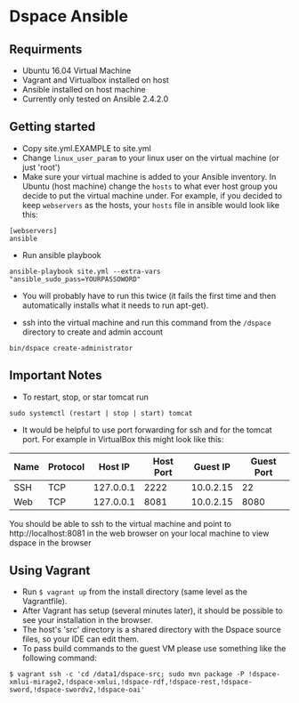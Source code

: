 # Dspace Ansible

## Requirments
* Ubuntu 16.04 Virtual Machine
* Vagrant and Virtualbox installed on host
* Ansible installed on host machine
* Currently only tested on Ansible 2.4.2.0


## Getting started
* Copy site.yml.EXAMPLE to site.yml
* Change `linux_user_param` to your linux user on the virtual machine (or just 'root')
* Make sure your virtual machine is added to your Ansible inventory. In Ubuntu (host machine) change the `hosts` to what ever host group you decide to put the virtual machine under. For example, if you decided to keep `webservers` as the hosts, your `hosts` file in ansible would look like this:
```
[webservers]
ansible
```
* Run ansible playbook
```
ansible-playbook site.yml --extra-vars "ansible_sudo_pass=YOURPASSOWORD"
```
* You will probably have to run this twice (it fails the first time and then automatically installs what it needs to run apt-get).

* ssh into the virtual machine and run this command from the `/dspace` directory to create and admin account 
```
bin/dspace create-administrator
```

## Important Notes

* To restart, stop, or star tomcat run
```
sudo systemctl (restart | stop | start) tomcat
```

* It would be helpful to use port forwarding for ssh and for the tomcat port. For example in VirtualBox this might look like this:


Name | Protocol | Host IP | Host Port | Guest IP | Guest Port |  
---  | --- | --- | --- | --- | --- | 
SSH | TCP | 127.0.0.1 | 2222 | 10.0.2.15 | 22 |
Web | TCP | 127.0.0.1 | 8081 | 10.0.2.15 | 8080 |

You should be able to ssh to the virtual machine and point to http://localhost:8081 in the web browser on your local machine to view dspace in the browser

## Using Vagrant
* Run <code>$ vagrant up</code> from the install directory (same level as the Vagrantfile).
* After Vagrant has setup (several minutes later), it should be possible to see your installation in the browser.
* The host's 'src' directory is a shared directory with the Dspace source files, so your IDE can edit them.
* To pass build commands to the guest VM please use something like the following command:
```
$ vagrant ssh -c 'cd /data1/dspace-src; sudo mvn package -P !dspace-xmlui-mirage2,!dspace-xmlui,!dspace-rdf,!dspace-rest,!dspace-sword,!dspace-swordv2,!dspace-oai'
```
